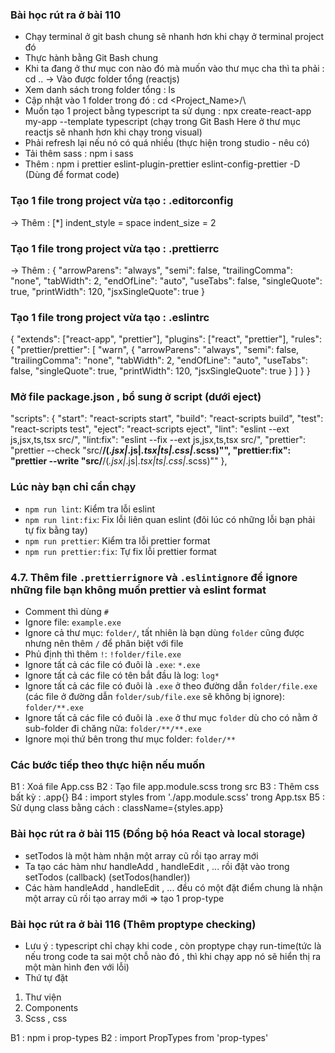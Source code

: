 ### Bài học rút ra ở bài 110

* Chạy terminal ở git bash chung sẽ nhanh hơn khi chạy ở terminal project đó
* Thực hành bằng Git Bash chung
* Khi ta đang ở thư mục con nào đó mà muốn vào thư mục cha thì ta phải : cd ..
-> Vào được folder tổng (reactjs)
* Xem danh sách trong folder tổng : ls
* Cập nhật vào 1 folder trong đó : cd <Project_Name>/\
* Muốn tạo 1 project bằng typescript ta sử dụng : npx create-react-app my-app --template typescript (chạy trong Git Bash Here ở thư mục reactjs sẽ nhanh hơn khi chạy trong visual)
* Phải refresh lại nếu nó có quá nhiều (thực hiện trong studio - nêu có)
* Tải thêm sass : npm i sass
* Thêm : npm i prettier eslint-plugin-prettier eslint-config-prettier -D (Dùng để format code)

### Tạo 1 file trong project vừa tạo : .editorconfig
-> Thêm :
[*]
indent_style = space
indent_size = 2

### Tạo 1 file trong project vừa tạo : .prettierrc
-> Thêm :
{
  "arrowParens": "always",
  "semi": false,
  "trailingComma": "none",
  "tabWidth": 2,
  "endOfLine": "auto",
  "useTabs": false,
  "singleQuote": true,
  "printWidth": 120,
  "jsxSingleQuote": true
}

### Tạo 1 file trong project vừa tạo : .eslintrc
{
  "extends": ["react-app", "prettier"],
  "plugins": ["react", "prettier"],
  "rules": {
    "prettier/prettier": [
      "warn",
      {
        "arrowParens": "always",
        "semi": false,
        "trailingComma": "none",
        "tabWidth": 2,
        "endOfLine": "auto",
        "useTabs": false,
        "singleQuote": true,
        "printWidth": 120,
        "jsxSingleQuote": true
      }
    ]
  }
}

### Mở file package.json , bổ sung ở script (dưới eject)
  "scripts": {
    "start": "react-scripts start",
    "build": "react-scripts build",
    "test": "react-scripts test",
    "eject": "react-scripts eject",
    "lint": "eslint --ext js,jsx,ts,tsx src/",
    "lint:fix": "eslint --fix --ext js,jsx,ts,tsx src/",
    "prettier": "prettier --check \"src/**/(*.jsx|*.js|*.tsx|*ts|*.css|*.scss)\"",
    "prettier:fix": "prettier --write \"src/**/(*.jsx|*.js|*.tsx|*ts|*.css|*.scss)\""
  },


### Lúc này bạn chỉ cần chạy

- `npm run lint`: Kiểm tra lỗi eslint
- `npm run lint:fix`: Fix lỗi liên quan eslint (đôi lúc có những lỗi bạn phải tự fix bằng tay)
- `npm run prettier`: Kiểm tra lỗi prettier format
- `npm run prettier:fix`: Tự fix lỗi prettier format


### 4.7. Thêm file `.prettierrignore` và `.eslintignore` để ignore những file bạn không muốn prettier và eslint format

- Comment thì dùng `#`
- Ignore file: `example.exe`
- Ignore cả thư mục: `folder/`, tất nhiên là bạn dùng `folder` cũng được nhưng nên thêm `/` để phân biệt với file
- Phủ định thì thêm `!`: `!folder/file.exe`
- Ignore tất cả các file có đuôi là `.exe`: `*.exe`
- Ignore tất cả các file có tên bắt đầu là log: `log*`
- Ignore tất cả các file có đuôi là `.exe` ở theo đường dẫn `folder/file.exe` (các file ở đường dẫn `folder/sub/file.exe` sẽ không bị ignore): `folder/**.exe`
- Ignore tất cả các file có đuôi là `.exe` ở thư mục `folder` dù cho có nằm ở sub-folder đi chăng nữa: `folder/**/**.exe`
- Ignore mọi thứ bên trong thư mục folder: `folder/**`

### Các bước tiếp theo thực hiện nếu muốn
B1 : Xoá file App.css
B2 : Tạo file app.module.scss trong src
B3 : Thêm css bất kỳ : .app{}
B4 : import styles from './app.module.scss' trong App.tsx
B5 : Sử dụng class bằng cách : className={styles.app}

### Bài học rút ra ở bài 115 (Đồng bộ hóa React và local storage)
* setTodos là một hàm nhận một array cũ rồi tạo array mới
* Ta tạo các hàm như handleAdd , handleEdit , ... rồi đặt vào trong setTodos (callback) (setTodos(handler))
* Các hàm handleAdd , handleEdit , ... đều có một đặt điểm chung là nhận một array cũ rồi tạo array mới => tạo 1 prop-type


### Bài học rút ra ở bài 116 (Thêm proptype checking)
* Lưu ý : typescript chỉ chạy khi code , còn proptype chạy run-time(tức là nếu trong code ta sai một chỗ nào đó , thì khi chạy app nó sẽ hiển thị ra một màn hình đen với lỗi)
* Thứ tự đặt 
1. Thư viện
2. Components
3. Scss , css

B1 : npm i prop-types
B2 : import PropTypes from 'prop-types'